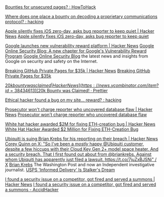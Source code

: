 
[Bounties for unsecured pages? : HowToHack](https://old.reddit.com/r/HowToHack/comments/xza471/bounties_for_unsecured_pages)

[Where does one place a bounty on decoding a proprietary communications protocol? : hacking](https://old.reddit.com/r/hacking/comments/qarhuk/where_does_one_place_a_bounty_on_decoding_a)

[Apple silently fixes iOS zero-day, asks bug reporter to keep quiet | Hacker News](https://news.ycombinator.com/item?id=28856203)
[Apple silently fixes iOS zero-day, asks bug reporter to keep quiet](https://www.bleepingcomputer.com/news/apple/apple-silently-fixes-ios-zero-day-asks-bug-reporter-to-keep-quiet/)

[Google launches new vulnerability reward platform | Hacker News](https://news.ycombinator.com/item?id=27971921)
[Google Online Security Blog: A new chapter for Google's Vulnerability Reward Program](https://security.googleblog.com/2021/07/a-new-chapter-for-googles-vulnerability.html)
[Google Online Security Blog](https://security.googleblog.com/)
the latest news and insights from Google on security and safety on the Internet.

[Breaking GitHub Private Pages for $35k | Hacker News](https://news.ycombinator.com/item?id=26709159)
[Breaking GitHub Private Pages for $35k](https://robertchen.cc/blog/2021/04/03/github-pages-xss)

[$20k bounty was claimed | Hacker News](https://news.ycombinator.com/item?id=38434613)
[$20k Bounty was Claimed! · Prettier](https://prettier.io/blog/2023/11/27/20k-bounty-was-claimed)

[Ethical hacker found a bug on my site... reward? : hacking](https://old.reddit.com/r/hacking/comments/pgkog2/ethical_hacker_found_a_bug_on_my_site_reward)

[Prosecutor won't charge reporter who uncovered database flaw | Hacker News](https://news.ycombinator.com/item?id=30318208)
[Prosecutor won't charge reporter who uncovered database flaw](https://www.kshb.com/news/local-news/prosecutor-wont-charge-reporter-who-uncovered-database-flaw)

[White hat hacker awarded $2M for fixing ETH-creation bug | Hacker News](https://news.ycombinator.com/item?id=30321347)
[White Hat Hacker Awarded $2 Million for Fixing ETH-Creation Bug](https://cryptoadventure.com/white-hat-hacker-awarded-2-million-for-fixing-eth-creation-bug/)

[Ubiquiti is suing Brian Krebs for his reporting on their breach | Hacker News](https://news.ycombinator.com/item?id=30850416)
[Corey Quinn on X: "So I've been a *mostly* happy @Ubiquiti customer, despite a few hiccups with their Cloud Key Gen 2+ model space heater. And a security breach. That I first found out about from @briankrebs. Against whom Ubiquiti has apparently just filed a lawsuit. https://t.co/7juZxBJSNi" / X](https://twitter.com/QuinnyPig/status/1508965090019577856)
[Brian Krebs](https://krebsonsecurity.com/)
The Washington Post and now an Independent investigative journalist.
[USPS 'Informed Delivery' Is Stalker's Dream](https://krebsonsecurity.com/2017/10/usps-informed-delivery-is-stalkers-dream)

[I found a security issue on a competitor, got fired and served a summons | Hacker News](https://news.ycombinator.com/item?id=30706014)
[I found a security issue on a competitor, got fired and served a summons - AccidHacker](https://web.archive.org/web/20220317014638/https://accidhacker.wordpress.com/2022/03/16/i-found-a-security-issue-on-a-competitor-got-fired-and-served-a-summons/)
